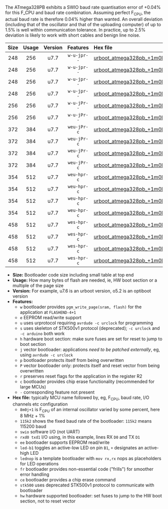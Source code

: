 The ATmega328PB exhibits a SWIO baud rate quantisation error of +0.04% for this F_CPU and baud rate combination. Assuming perfect F<sub>CPU</sub>, the actual baud rate is therefore 0.04% higher than wanted. An overall deviation (including that of the oscillator and that of the uploading computer) of up to 1.5% is well within communication tolerance. In practice, up to 2.5% deviation is likely to work with short cables and benign line noise.

|Size|Usage|Version|Features|Hex file|
|:-:|:-:|:-:|:-:|:--|
|248|256|u7.7|`w-u-jpr--`|[urboot_atmega328pb_+1m0l+3_+++7k2_swio_rxb4_txb3_led+b5.hex](https://raw.githubusercontent.com/stefanrueger/urboot.hex/main/mcus/atmega328pb/internal_oscillator/fcpu_+1m0l+3/br_+++7k2/urboot_atmega328pb_+1m0l+3_+++7k2_swio_rxb4_txb3_led+b5.hex)|
|248|256|u7.7|`w-u-jpr--`|[urboot_atmega328pb_+1m0l+3_+++7k2_swio_rxb4_txb3_lednop.hex](https://raw.githubusercontent.com/stefanrueger/urboot.hex/main/mcus/atmega328pb/internal_oscillator/fcpu_+1m0l+3/br_+++7k2/urboot_atmega328pb_+1m0l+3_+++7k2_swio_rxb4_txb3_lednop.hex)|
|248|256|u7.7|`w-u-jpr--`|[urboot_atmega328pb_+1m0l+3_+++7k2_swio_rxd0_txd1_led+b5.hex](https://raw.githubusercontent.com/stefanrueger/urboot.hex/main/mcus/atmega328pb/internal_oscillator/fcpu_+1m0l+3/br_+++7k2/urboot_atmega328pb_+1m0l+3_+++7k2_swio_rxd0_txd1_led+b5.hex)|
|248|256|u7.7|`w-u-jpr--`|[urboot_atmega328pb_+1m0l+3_+++7k2_swio_rxd0_txd1_lednop.hex](https://raw.githubusercontent.com/stefanrueger/urboot.hex/main/mcus/atmega328pb/internal_oscillator/fcpu_+1m0l+3/br_+++7k2/urboot_atmega328pb_+1m0l+3_+++7k2_swio_rxd0_txd1_lednop.hex)|
|256|256|u7.7|`w-u-jPr--`|[urboot_atmega328pb_+1m0l+3_+++7k2_swio_rxb4_txb3.hex](https://raw.githubusercontent.com/stefanrueger/urboot.hex/main/mcus/atmega328pb/internal_oscillator/fcpu_+1m0l+3/br_+++7k2/urboot_atmega328pb_+1m0l+3_+++7k2_swio_rxb4_txb3.hex)|
|256|256|u7.7|`w-u-jPr--`|[urboot_atmega328pb_+1m0l+3_+++7k2_swio_rxd0_txd1.hex](https://raw.githubusercontent.com/stefanrueger/urboot.hex/main/mcus/atmega328pb/internal_oscillator/fcpu_+1m0l+3/br_+++7k2/urboot_atmega328pb_+1m0l+3_+++7k2_swio_rxd0_txd1.hex)|
|372|384|u7.7|`weu-jPr-c`|[urboot_atmega328pb_+1m0l+3_+++7k2_swio_rxb4_txb3_ee_led+b5_fr_ce.hex](https://raw.githubusercontent.com/stefanrueger/urboot.hex/main/mcus/atmega328pb/internal_oscillator/fcpu_+1m0l+3/br_+++7k2/urboot_atmega328pb_+1m0l+3_+++7k2_swio_rxb4_txb3_ee_led+b5_fr_ce.hex)|
|372|384|u7.7|`weu-jPr-c`|[urboot_atmega328pb_+1m0l+3_+++7k2_swio_rxb4_txb3_ee_lednop_fr_ce.hex](https://raw.githubusercontent.com/stefanrueger/urboot.hex/main/mcus/atmega328pb/internal_oscillator/fcpu_+1m0l+3/br_+++7k2/urboot_atmega328pb_+1m0l+3_+++7k2_swio_rxb4_txb3_ee_lednop_fr_ce.hex)|
|372|384|u7.7|`weu-jPr-c`|[urboot_atmega328pb_+1m0l+3_+++7k2_swio_rxd0_txd1_ee_led+b5_fr_ce.hex](https://raw.githubusercontent.com/stefanrueger/urboot.hex/main/mcus/atmega328pb/internal_oscillator/fcpu_+1m0l+3/br_+++7k2/urboot_atmega328pb_+1m0l+3_+++7k2_swio_rxd0_txd1_ee_led+b5_fr_ce.hex)|
|372|384|u7.7|`weu-jPr-c`|[urboot_atmega328pb_+1m0l+3_+++7k2_swio_rxd0_txd1_ee_lednop_fr_ce.hex](https://raw.githubusercontent.com/stefanrueger/urboot.hex/main/mcus/atmega328pb/internal_oscillator/fcpu_+1m0l+3/br_+++7k2/urboot_atmega328pb_+1m0l+3_+++7k2_swio_rxd0_txd1_ee_lednop_fr_ce.hex)|
|354|512|u7.7|`weu-hpr-c`|[urboot_atmega328pb_+1m0l+3_+++7k2_swio_rxb4_txb3_ee_led+b5_fr_ce_hw.hex](https://raw.githubusercontent.com/stefanrueger/urboot.hex/main/mcus/atmega328pb/internal_oscillator/fcpu_+1m0l+3/br_+++7k2/urboot_atmega328pb_+1m0l+3_+++7k2_swio_rxb4_txb3_ee_led+b5_fr_ce_hw.hex)|
|354|512|u7.7|`weu-hpr-c`|[urboot_atmega328pb_+1m0l+3_+++7k2_swio_rxb4_txb3_ee_lednop_fr_ce_hw.hex](https://raw.githubusercontent.com/stefanrueger/urboot.hex/main/mcus/atmega328pb/internal_oscillator/fcpu_+1m0l+3/br_+++7k2/urboot_atmega328pb_+1m0l+3_+++7k2_swio_rxb4_txb3_ee_lednop_fr_ce_hw.hex)|
|354|512|u7.7|`weu-hpr-c`|[urboot_atmega328pb_+1m0l+3_+++7k2_swio_rxd0_txd1_ee_led+b5_fr_ce_hw.hex](https://raw.githubusercontent.com/stefanrueger/urboot.hex/main/mcus/atmega328pb/internal_oscillator/fcpu_+1m0l+3/br_+++7k2/urboot_atmega328pb_+1m0l+3_+++7k2_swio_rxd0_txd1_ee_led+b5_fr_ce_hw.hex)|
|354|512|u7.7|`weu-hpr-c`|[urboot_atmega328pb_+1m0l+3_+++7k2_swio_rxd0_txd1_ee_lednop_fr_ce_hw.hex](https://raw.githubusercontent.com/stefanrueger/urboot.hex/main/mcus/atmega328pb/internal_oscillator/fcpu_+1m0l+3/br_+++7k2/urboot_atmega328pb_+1m0l+3_+++7k2_swio_rxd0_txd1_ee_lednop_fr_ce_hw.hex)|
|458|512|u7.7|`wes-hpr-c`|[urboot_atmega328pb_+1m0l+3_+++7k2_swio_rxb4_txb3_ee_led+b5_fr_ce_stk500_hw.hex](https://raw.githubusercontent.com/stefanrueger/urboot.hex/main/mcus/atmega328pb/internal_oscillator/fcpu_+1m0l+3/br_+++7k2/urboot_atmega328pb_+1m0l+3_+++7k2_swio_rxb4_txb3_ee_led+b5_fr_ce_stk500_hw.hex)|
|458|512|u7.7|`wes-hpr-c`|[urboot_atmega328pb_+1m0l+3_+++7k2_swio_rxb4_txb3_ee_lednop_fr_ce_stk500_hw.hex](https://raw.githubusercontent.com/stefanrueger/urboot.hex/main/mcus/atmega328pb/internal_oscillator/fcpu_+1m0l+3/br_+++7k2/urboot_atmega328pb_+1m0l+3_+++7k2_swio_rxb4_txb3_ee_lednop_fr_ce_stk500_hw.hex)|
|458|512|u7.7|`wes-hpr-c`|[urboot_atmega328pb_+1m0l+3_+++7k2_swio_rxd0_txd1_ee_led+b5_fr_ce_stk500_hw.hex](https://raw.githubusercontent.com/stefanrueger/urboot.hex/main/mcus/atmega328pb/internal_oscillator/fcpu_+1m0l+3/br_+++7k2/urboot_atmega328pb_+1m0l+3_+++7k2_swio_rxd0_txd1_ee_led+b5_fr_ce_stk500_hw.hex)|
|458|512|u7.7|`wes-hpr-c`|[urboot_atmega328pb_+1m0l+3_+++7k2_swio_rxd0_txd1_ee_lednop_fr_ce_stk500_hw.hex](https://raw.githubusercontent.com/stefanrueger/urboot.hex/main/mcus/atmega328pb/internal_oscillator/fcpu_+1m0l+3/br_+++7k2/urboot_atmega328pb_+1m0l+3_+++7k2_swio_rxd0_txd1_ee_lednop_fr_ce_stk500_hw.hex)|

- **Size:** Bootloader code size including small table at top end
- **Usage:** How many bytes of flash are needed, ie, HW boot section or a multiple of the page size
- **Version:** For example, u7.6 is an urboot version, o5.2 is an optiboot version
- **Features:**
  + `w` bootloader provides `pgm_write_page(sram, flash)` for the application at `FLASHEND-4+1`
  + `e` EEPROM read/write support
  + `u` uses urprotocol requiring `avrdude -c urclock` for programming
  + `s` uses skeleton of STK500v1 protocol (deprecated); `-c urclock` and `-c arduino` both work
  + `h` hardware boot section: make sure fuses are set for reset to jump to boot section
  + `j` vector bootloader: applications *need to be patched externally*, eg, using `avrdude -c urclock`
  + `p` bootloader protects itself from being overwritten
  + `P` vector bootloader only: protects itself and reset vector from being overwritten
  + `r` preserves reset flags for the application in the register R2
  + `c` bootloader provides chip erase functionality (recommended for large MCUs)
  + `-` corresponding feature not present
- **Hex file:** typically MCU name followed by, eg, F<sub>CPU</sub>, baud rate, I/O channels etc configuration
  + `8m0j+1` is F<sub>CPU</sub> of an internal oscillator varied by some percent, here 8 MHz + 1%
  + `115k2` shows the fixed baud rate of the bootloader: `115k2` means 115200 baud
  + `swio` software I/O (not UART)
  + `rxd0 txd1` I/O using, in this example, lines RX `D0` and TX `D1`
  + `ee` bootloader supports EEPROM read/write
  + `led-b1` toggles an active-low LED on pin `B1`, `+` designates an active-high LED
  + `lednop` is a template bootloader with `mov rx,rx` nops as placeholders for LED operations
  + `fr` bootloader provides non-essential code ("frills") for smoother error handling
  + `ce` bootloader provides a chip erase command
  + `stk500` uses deprecated STK500v1 protocol to communicate with bootloader
  + `hw` hardware supported bootloader: set fuses to jump to the HW boot section, not to reset vector
